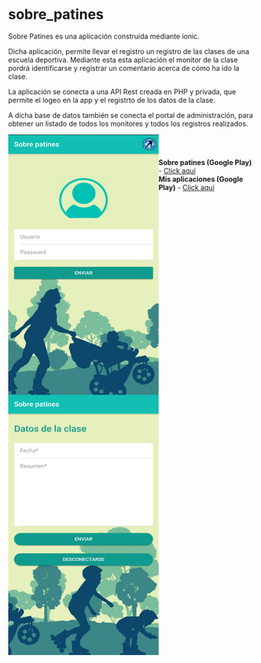 # sobre_patines
Sobre Patines es una aplicación construida mediante ionic.

Dicha aplicación, permite llevar el registro un registro de las clases de una escuela deportiva. Mediante esta esta aplicación el monitor de la clase pordrá identificarse y registrar un comentario acerca de cómo ha ido la clase.

La aplicación se conecta a una API Rest creada en PHP y privada, que permite el logeo en la app y el registrto de los datos de la clase.

A dicha base de datos también se conecta el portal de administración, para obtener un listado de todos los monitores y todos los registros realizados.

<img align="left" width="306" height="530" src="https://raw.githubusercontent.com/montero9/sobre_patines2/master/1.png">
<img align="left" width="306" height="530" src="https://raw.githubusercontent.com/montero9/sobre_patines2/master/2.jpg">

<br>
<br>


<strong>Sobre patines (Google Play)</strong> - <a href="https://play.google.com/store/apps/details?id=io.ionic.sobre_patines">Click aquí</a><br>
<strong>Mis aplicaciones (Google Play)</strong> - <a href="https://play.google.com/store/apps/developer?id=Antonio+Montero">Click aquí</a>
